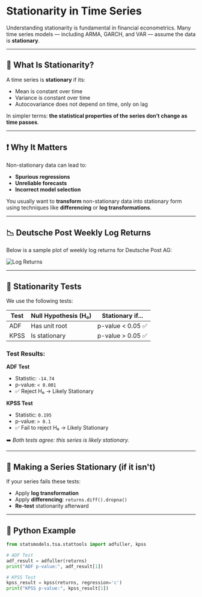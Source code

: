 # Stationarity in Time Series

Understanding stationarity is fundamental in financial econometrics. Many time series models — including ARMA, GARCH, and VAR — assume the data is **stationary**.

---

## 🧠 What Is Stationarity?

A time series is **stationary** if its:
- Mean is constant over time
- Variance is constant over time
- Autocovariance does not depend on time, only on lag

In simpler terms: **the statistical properties of the series don’t change as time passes**.

---

## ❗ Why It Matters

Non-stationary data can lead to:
- **Spurious regressions**
- **Unreliable forecasts**
- **Incorrect model selection**

You usually want to **transform** non-stationary data into stationary form using techniques like **differencing** or **log transformations**.

---

## 📉 Deutsche Post Weekly Log Returns

Below is a sample plot of weekly log returns for Deutsche Post AG:

![Log Returns](images/deutsche_post_returns_plot.png)

---

## 🧪 Stationarity Tests

We use the following tests:

| Test | Null Hypothesis (H₀) | Stationary if... |
|------|----------------------|------------------|
| ADF  | Has unit root        | p-value < 0.05 ✅ |
| KPSS | Is stationary        | p-value > 0.05 ✅ |

### Test Results:

**ADF Test**
- Statistic: `-14.74`
- p-value: `< 0.001`
- ✅ Reject H₀ → Likely Stationary

**KPSS Test**
- Statistic: `0.195`
- p-value: `> 0.1`
- ✅ Fail to reject H₀ → Likely Stationary

➡️ *Both tests agree: this series is likely stationary.*

---

## 🔁 Making a Series Stationary (if it isn't)

If your series fails these tests:
- Apply **log transformation**
- Apply **differencing**: `returns.diff().dropna()`
- **Re-test** stationarity afterward

---

## 🐍 Python Example

```python
from statsmodels.tsa.stattools import adfuller, kpss

# ADF Test
adf_result = adfuller(returns)
print("ADF p-value:", adf_result[1])

# KPSS Test
kpss_result = kpss(returns, regression='c')
print("KPSS p-value:", kpss_result[1])
